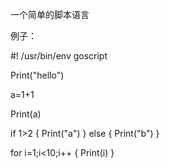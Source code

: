 一个简单的脚本语言

例子：

#! /usr/bin/env goscript

Print("hello")

a=1+1

Print(a)

if 1>2 {
    Print("a")
} else {
    Print("b")
}

for i=1;i<10;i++ {
   Print(i)
}

